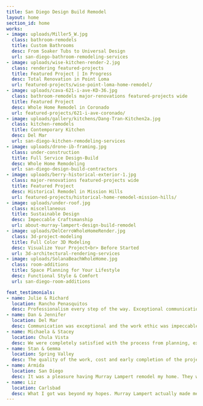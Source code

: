 ```yaml
---
title: San Diego Design Build Remodel
layout: home
section_id: home
works:
- image: uploads/Miller5_W.jpg
  class: bathroom-remodels
  title: Custom Bathrooms
  desc: From Soaker Tubs to Universal Design
  url: san-diego-bathroom-remodeling-services
- image: uploads/wise-kitchen-render-2.jpg
  class: rendering featured-projects
  title: Featured Project | In Progress
  desc: Total Renovation in Point Loma
  url: featured-projects/wise-point-loma-home-remodel/
- image: uploads/cava-621-i-ave-KD-36.jpg
  class: bathroom-remodels major-renovations featured-projects wide
  title: Featured Project
  desc: Whole Home Remodel in Coronado
  url: featured-projects/621-i-ave-coronado/
- image: uploads/gallery/kitchens/Dang-Tran-Kitchen2a.jpg
  class: kitchen-remodels
  title: Contemporary Kitchen
  desc: Del Mar
  url: san-diego-kitchen-remodeling-services
- image: uploads/drone-ib-framing.jpg
  class: under-construction
  title: Full Service Design-Build
  desc: Whole Home Remodeling
  url: san-diego-design-build-contractors
- image: uploads/berry-historical-exterior-1.jpg
  class: major-renovations featured-projects wide
  title: Featured Project
  desc: Historical Remodel in Mission Hills
  url: featured-projects/historical-home-remodel-mission-hills/
- image: uploads/under-roof.jpg
  class: miscellaneous
  title: Sustainable Design
  desc: Impeccable Craftsmanship
  url: about-murray-lampert-design-build-remodel
- image: uploads/DelCerroWholeHomeRender.jpg
  class: 3d-project-modeling
  title: Full Color 3D Modeling
  desc: Visualize Your Project<br> Before Started
  url: 3d-architectural-rendering-services
- image: uploads/SolanaBeachWholeHome.jpg
  class: room-additions
  title: Space Planning for Your Lifestyle
  desc: Functional Style & Comfort
  url: san-diego-room-additions

feat_testimonials:
- name: Julie & Richard
  location: Rancho Penasquitos
  desc: Professionalism every step of the way. Exceptional communication in all aspects and phases of the project. The project was finished well ahead of schedule, allowing us to move back in before the start of school.
- name: Dan & Jennifer
  location: Del Mar
  desc: Communication was exceptional and the work ethic was impeccable. The craftsmanship on all elements of our home is outstanding. My husband and I both get up every day and say how much we love our home.
- name: Michaela & Stacey
  location: Chula Vista
  desc: We were completely satisfied with the process from planning, execution, to completion. The team was outstanding and I would recommend them to anyone looking for work to be done on or in their home!
- name: Stan & Gemma
  location: Spring Valley
  desc: The quality of the work, cost and early completion of the project makes us happy we chose Murray Lampert among other contractors. We've received a lot of compliments on the quality of our project.
- name: Armida
  location: San Diego
  desc: It was a pleasure having Murray Lampert remodel my home. They were very attentive to my concerns and I couldn't be happier with the completed project. Murray Lampert was amazing to work with.
- name: Liz
  location: Carlsbad
  desc: What I got was beyond my hopes. Murray Lampert actually made me feel like I was their ONLY customer! I have another addition planned in the future, and you can be sure Murray Lampert will be my heroes again.
---
```

